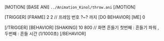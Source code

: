 [MOTION]
[BASE ANI] `../Animation_Kinol/throw.ani`
[/MOTION]

[TRIGGER]
[FRAME] 2 2 // 프레임 번호 ?~? 까지
[DO BEHAVIOR] [ME] 0

[/TRIGGER]
[BEHAVIOR]
	[SHAKING] 10 800	// 화면 흔들기 첫번째 : 흔들기 파워 , 두번째 : 흔들 시간 (1/1000초)
[/BEHAVIOR]